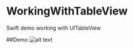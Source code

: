 # WorkingWithTableView
Swift demo working with UITableView

##Demo
![alt text](https://github.com/SihemMED/WorkingWithTableView/blob/master/loginWithAlert.png)
